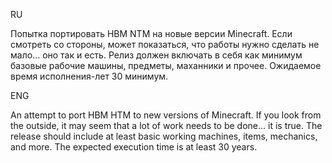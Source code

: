RU

Попытка портировать HBM NTM на новые версии Minecraft.
Если смотреть со стороны, может показаться, что работы нужно сделать не мало...
оно так и есть.
Релиз должен включать в себя как минимум базовые рабочие машины, предметы, маханники и прочее.
Ожидаемое время исполнения-лет 30 минимум.

ENG

An attempt to port HBM HTM to new versions of Minecraft.
If you look from the outside, it may seem that a lot of work needs to be done...
it is true.
The release should include at least basic working machines, items, mechanics, and more.
The expected execution time is at least 30 years.